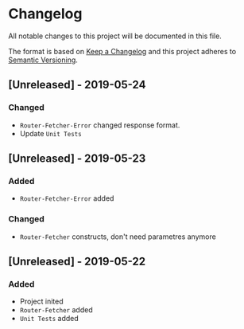 # Changelog
All notable changes to this project will be documented in this file.

The format is based on [Keep a Changelog](http://keepachangelog.com/en/1.0.0/)
and this project adheres to [Semantic Versioning](http://semver.org/spec/v2.0.0.html).

## [Unreleased] - 2019-05-24
### Changed
- `Router-Fetcher-Error` changed response format.
- Update `Unit Tests`

## [Unreleased] - 2019-05-23
### Added
- `Router-Fetcher-Error` added
### Changed
- `Router-Fetcher` constructs, don't need parametres anymore

## [Unreleased] - 2019-05-22
### Added
- Project inited
- `Router-Fetcher` added
- `Unit Tests` added